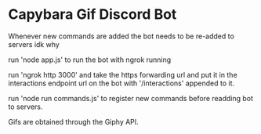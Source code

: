 # Capybara Gif Discord Bot

Whenever new commands are added the bot needs to be re-added to servers idk why

run 'node app.js' to run the bot with ngrok running

run 'ngrok http 3000' and take the https forwarding url and put it in the interactions endpoint url on the bot with '/interactions' appended to it.

run 'node run commands.js' to register new commands before readding bot to servers.

Gifs are obtained through the Giphy API.
